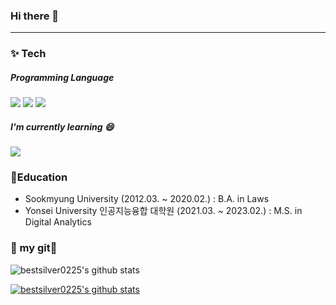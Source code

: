 ### Hi there 👋
___

### ✨ Tech
##### Programming Language

<img src="https://img.shields.io/badge/Python-3766AB?style=flat-square&logo=Python&logoColor=white"/></a>
<img src="https://img.shields.io/badge/R-276DC3?style=flat-square&logo=R&logoColor=white"/></a>
<img src="https://img.shields.io/badge/MySQL-4479A1?style=flat-square&logo=MySQL&logoColor=white"/></a>


##### I'm currently learning 😄

<img src="https://img.shields.io/badge/CSharp-239120?style=flat-square&logo=CSharp&logoColor=white"/></a>

### 📖Education
- Sookmyung University (2012.03. ~ 2020.02.) : B.A. in Laws
- Yonsei University 인공지능융합 대학원 (2021.03. ~ 2023.02.) : M.S. in Digital Analytics

### 💙 my git💙
![bestsilver0225's github stats](https://github-readme-stats.vercel.app/api?username=bestsilver0225&show_icons=true)

[![bestsilver0225's github stats](https://github-readme-stats.vercel.app/api/top-langs/?username=bestsilver0225&show_icons=true&hide_border=true&title_color=004386&icon_color=004386&layout=compact)](https://github.com/bestsilver0225)

